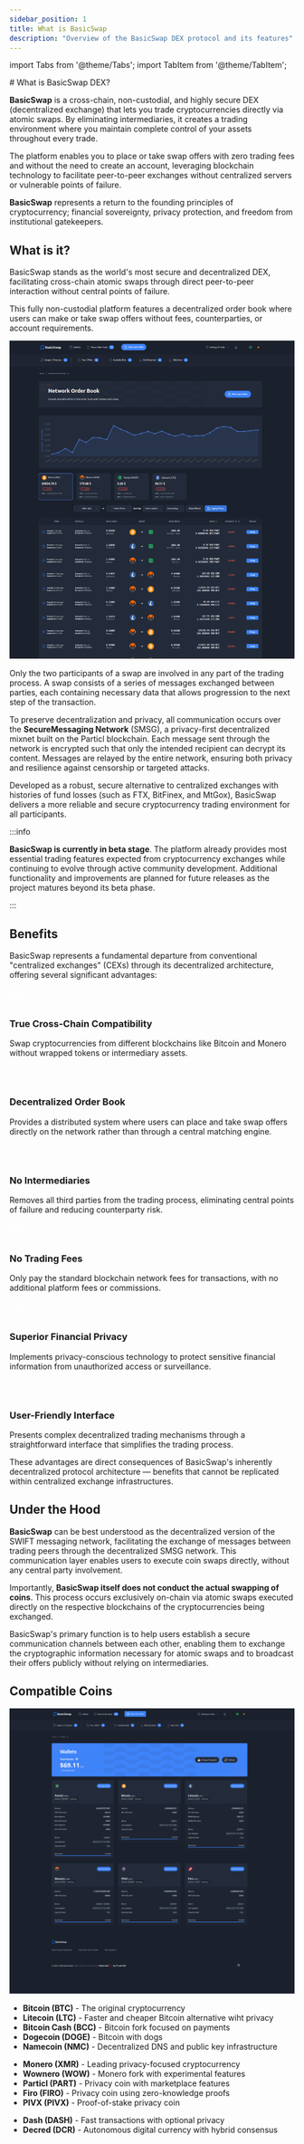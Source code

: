 ```yaml
---
sidebar_position: 1
title: What is BasicSwap
description: "Overview of the BasicSwap DEX protocol and its features"
---
```


import Tabs from '@theme/Tabs';
import TabItem from '@theme/TabItem';

<div style={{textAlign: 'center'}}>
  # What is BasicSwap DEX?
</div>

**BasicSwap** is a cross-chain, non-custodial, and highly secure DEX (decentralized exchange) that lets you trade cryptocurrencies directly via atomic swaps. By eliminating intermediaries, it creates a trading environment where you maintain complete control of your assets throughout every trade. 

The platform enables you to place or take swap offers with zero trading fees and without the need to create an account, leveraging blockchain technology to facilitate peer-to-peer exchanges without centralized servers or vulnerable points of failure.

**BasicSwap** represents a return to the founding principles of cryptocurrency; financial sovereignty, privacy protection, and freedom from institutional gatekeepers.

## What is it?

BasicSwap stands as the world's most secure and decentralized DEX, facilitating cross-chain atomic swaps through direct peer-to-peer interaction without central points of failure.

This fully non-custodial platform features a decentralized order book where users can make or take swap offers without fees, counterparties, or account requirements. 

<div style={{textAlign: 'center', marginBottom: '1.5rem'}}>
  <img src="/img/images/basicswap_orders.png" alt="BasicSwap's order book" style={{borderRadius: '8px', maxWidth: '100%', boxShadow: '0 4px 8px rgba(0, 0, 0, 0.1)'}}/>
  <p style={{fontStyle: 'italic', marginTop: '0.5rem'}}>
  </p>
</div>

Only the two participants of a swap are involved in any part of the trading process. A swap consists of a series of messages exchanged between parties, each containing necessary data that allows progression to the next step of the transaction. 

To preserve decentralization and privacy, all communication occurs over the **SecureMessaging Network** (SMSG), a privacy-first decentralized mixnet built on the Particl blockchain. Each message sent through the network is encrypted such that only the intended recipient can decrypt its content. Messages are relayed by the entire network, ensuring both privacy and resilience against censorship or targeted attacks. 

Developed as a robust, secure alternative to centralized exchanges with histories of fund losses (such as FTX, BitFinex, and MtGox), BasicSwap delivers a more reliable and secure cryptocurrency trading environment for all participants. 

:::info

**BasicSwap is currently in beta stage**. The platform already provides most essential trading features expected from cryptocurrency exchanges while continuing to evolve through active community development. Additional functionality and improvements are planned for future releases as the project matures beyond its beta phase.

:::

## Benefits

BasicSwap represents a fundamental departure from conventional "centralized exchanges" (CEXs) through its decentralized architecture, offering several significant advantages:

<div className="container" style={{marginTop: '2rem'}}>
  <div className="row">
    <div className="col col--4" style={{marginBottom: '2rem'}}>
      <div className="card" style={{height: '100%', padding: '1.5rem', borderRadius: '12px', boxShadow: '0 4px 12px rgba(0, 0, 0, 0.08)', transition: 'transform 0.2s', cursor: 'default'}}>
        <div style={{display: 'flex', flexDirection: 'column', alignItems: 'center', height: '100%'}}>
          <div style={{backgroundColor: '#3b82f6', width: '60px', height: '60px', borderRadius: '50%', display: 'flex', justifyContent: 'center', alignItems: 'center', marginBottom: '1rem'}}>
            <svg xmlns="http://www.w3.org/2000/svg" width="28" height="28" viewBox="0 0 24 24" fill="none" stroke="white" strokeWidth="2" strokeLinecap="round" strokeLinejoin="round">
              <rect width="8" height="8" x="2" y="2" rx="1"></rect>
              <path d="M14 2c1.5 0 3 1.5 3 3v7"></path>
              <path d="M20 2c.5 0 1 .5 1 1v17c0 .5-.5 1-1 1h-1c-.5 0-1-.5-1-1V3c0-.5.5-1 1-1h1z"></path>
              <path d="M14 12a1 1 0 0 1 1-1h1a1 1 0 0 1 1 1v3h-3v-3z"></path>
              <path d="M3 10a1 1 0 0 1 1 1v6a1 1 0 0 1-1 1h0a1 1 0 0 1-1-1v-6a1 1 0 0 1 1-1h0z"></path>
              <path d="M7 10a1 1 0 0 1 1 1v6a1 1 0 0 1-1 1h0a1 1 0 0 1-1-1v-6a1 1 0 0 1 1-1h0z"></path>
              <path d="M11 10a1 1 0 0 1 1 1v6a1 1 0 0 1-1 1h0a1 1 0 0 1-1-1v-6a1 1 0 0 1 1-1h0z"></path>
            </svg>
          </div>
          <h3 style={{textAlign: 'center', marginBottom: '0.75rem', fontSize: '1.2rem', fontWeight: 'bold'}}>True Cross-Chain Compatibility</h3>
          <p style={{textAlign: 'center', margin: '0', flex: '1'}}>Swap cryptocurrencies from different blockchains like Bitcoin and Monero without wrapped tokens or intermediary assets.</p>
        </div>
      </div>
    </div>
    <div className="col col--4" style={{marginBottom: '2rem'}}>
      <div className="card" style={{height: '100%', padding: '1.5rem', borderRadius: '12px', boxShadow: '0 4px 12px rgba(0, 0, 0, 0.08)', transition: 'transform 0.2s', cursor: 'default'}}>
        <div style={{display: 'flex', flexDirection: 'column', alignItems: 'center', height: '100%'}}>
          <div style={{backgroundColor: '#3b82f6', width: '60px', height: '60px', borderRadius: '50%', display: 'flex', justifyContent: 'center', alignItems: 'center', marginBottom: '1rem'}}>
            <svg xmlns="http://www.w3.org/2000/svg" width="28" height="28" viewBox="0 0 24 24" fill="none" stroke="white" strokeWidth="2" strokeLinecap="round" strokeLinejoin="round">
              <path d="M16 4h2a2 2 0 0 1 2 2v14a2 2 0 0 1-2 2H6a2 2 0 0 1-2-2V6a2 2 0 0 1 2-2h2"></path>
              <rect width="8" height="4" x="8" y="2" rx="1" ry="1"></rect>
              <path d="M12 11h4"></path>
              <path d="M12 16h4"></path>
              <path d="M8 11h.01"></path>
              <path d="M8 16h.01"></path>
            </svg>
          </div>
          <h3 style={{textAlign: 'center', marginBottom: '0.75rem', fontSize: '1.2rem', fontWeight: 'bold'}}>Decentralized Order Book</h3>
          <p style={{textAlign: 'center', margin: '0', flex: '1'}}>Provides a distributed system where users can place and take swap offers directly on the network rather than through a central matching engine.</p>
        </div>
      </div>
    </div>
    <div className="col col--4" style={{marginBottom: '2rem'}}>
      <div className="card" style={{height: '100%', padding: '1.5rem', borderRadius: '12px', boxShadow: '0 4px 12px rgba(0, 0, 0, 0.08)', transition: 'transform 0.2s', cursor: 'default'}}>
        <div style={{display: 'flex', flexDirection: 'column', alignItems: 'center', height: '100%'}}>
          <div style={{backgroundColor: '#3b82f6', width: '60px', height: '60px', borderRadius: '50%', display: 'flex', justifyContent: 'center', alignItems: 'center', marginBottom: '1rem'}}>
            <svg xmlns="http://www.w3.org/2000/svg" width="28" height="28" viewBox="0 0 24 24" fill="none" stroke="white" strokeWidth="2" strokeLinecap="round" strokeLinejoin="round">
              <path d="M20 17.58A5 5 0 0 0 18 8h-1.26A8 8 0 1 0 4 16.25"></path>
              <line x1="8" x2="8" y1="16" y2="20"></line>
              <line x1="8" x2="16" y1="20" y2="20"></line>
              <line x1="16" x2="16" y1="20" y2="16"></line>
              <line x1="12" x2="12" y1="20" y2="16"></line>
            </svg>
          </div>
          <h3 style={{textAlign: 'center', marginBottom: '0.75rem', fontSize: '1.2rem', fontWeight: 'bold'}}>No Intermediaries</h3>
          <p style={{textAlign: 'center', margin: '0', flex: '1'}}>Removes all third parties from the trading process, eliminating central points of failure and reducing counterparty risk.</p>
        </div>
      </div>
    </div>
    <div className="col col--4" style={{marginBottom: '2rem'}}>
      <div className="card" style={{height: '100%', padding: '1.5rem', borderRadius: '12px', boxShadow: '0 4px 12px rgba(0, 0, 0, 0.08)', transition: 'transform 0.2s', cursor: 'default'}}>
        <div style={{display: 'flex', flexDirection: 'column', alignItems: 'center', height: '100%'}}>
          <div style={{backgroundColor: '#3b82f6', width: '60px', height: '60px', borderRadius: '50%', display: 'flex', justifyContent: 'center', alignItems: 'center', marginBottom: '1rem'}}>
            <svg xmlns="http://www.w3.org/2000/svg" width="28" height="28" viewBox="0 0 24 24" fill="none" stroke="white" strokeWidth="2" strokeLinecap="round" strokeLinejoin="round">
              <rect width="20" height="14" x="2" y="5" rx="2"></rect>
              <line x1="2" x2="22" y1="10" y2="10"></line>
              <line x1="7" x2="7" y1="15" y2="15"></line>
              <line x1="12" x2="12" y1="15" y2="15"></line>
            </svg>
          </div>
          <h3 style={{textAlign: 'center', marginBottom: '0.75rem', fontSize: '1.2rem', fontWeight: 'bold'}}>No Trading Fees</h3>
          <p style={{textAlign: 'center', margin: '0', flex: '1'}}>Only pay the standard blockchain network fees for transactions, with no additional platform fees or commissions.</p>
        </div>
      </div>
    </div>
    <div className="col col--4" style={{marginBottom: '2rem'}}>
      <div className="card" style={{height: '100%', padding: '1.5rem', borderRadius: '12px', boxShadow: '0 4px 12px rgba(0, 0, 0, 0.08)', transition: 'transform 0.2s', cursor: 'default'}}>
        <div style={{display: 'flex', flexDirection: 'column', alignItems: 'center', height: '100%'}}>
          <div style={{backgroundColor: '#3b82f6', width: '60px', height: '60px', borderRadius: '50%', display: 'flex', justifyContent: 'center', alignItems: 'center', marginBottom: '1rem'}}>
            <svg xmlns="http://www.w3.org/2000/svg" width="28" height="28" viewBox="0 0 24 24" fill="none" stroke="white" strokeWidth="2" strokeLinecap="round" strokeLinejoin="round">
              <rect width="18" height="11" x="3" y="11" rx="2" ry="2"></rect>
              <path d="M7 11V7a5 5 0 0 1 10 0v4"></path>
              <path d="M8 11V7a4 4 0 0 1 8 0v4"></path>
              <line x1="12" x2="12" y1="15" y2="17"></line>
            </svg>
          </div>
          <h3 style={{textAlign: 'center', marginBottom: '0.75rem', fontSize: '1.2rem', fontWeight: 'bold'}}>Superior Financial Privacy</h3>
          <p style={{textAlign: 'center', margin: '0', flex: '1'}}>Implements privacy-conscious technology to protect sensitive financial information from unauthorized access or surveillance.</p>
        </div>
      </div>
    </div>
    <div className="col col--4" style={{marginBottom: '2rem'}}>
      <div className="card" style={{height: '100%', padding: '1.5rem', borderRadius: '12px', boxShadow: '0 4px 12px rgba(0, 0, 0, 0.08)', transition: 'transform 0.2s', cursor: 'default'}}>
        <div style={{display: 'flex', flexDirection: 'column', alignItems: 'center', height: '100%'}}>
          <div style={{backgroundColor: '#3b82f6', width: '60px', height: '60px', borderRadius: '50%', display: 'flex', justifyContent: 'center', alignItems: 'center', marginBottom: '1rem'}}>
            <svg xmlns="http://www.w3.org/2000/svg" width="28" height="28" viewBox="0 0 24 24" fill="none" stroke="white" strokeWidth="2" strokeLinecap="round" strokeLinejoin="round">
              <path d="M22 12h-4l-3 9L9 3l-3 9H2"></path>
            </svg>
          </div>
          <h3 style={{textAlign: 'center', marginBottom: '0.75rem', fontSize: '1.2rem', fontWeight: 'bold'}}>User-Friendly Interface</h3>
          <p style={{textAlign: 'center', margin: '0', flex: '1'}}>Presents complex decentralized trading mechanisms through a straightforward interface that simplifies the trading process.</p>
        </div>
      </div>
    </div>
  </div>
</div>

These advantages are direct consequences of BasicSwap's inherently decentralized protocol architecture — benefits that cannot be replicated within centralized exchange infrastructures.

## Under the Hood

**BasicSwap** can be best understood as the decentralized version of the SWIFT messaging network, facilitating the exchange of messages between trading peers through the decentralized SMSG network. This communication layer enables users to execute coin swaps directly, without any central party involvement.

Importantly, **BasicSwap itself does not conduct the actual swapping of coins**. This process occurs exclusively on-chain via atomic swaps executed directly on the respective blockchains of the cryptocurrencies being exchanged. 

BasicSwap's primary function is to help users establish a secure communication channels between each other, enabling them to exchange the cryptographic information necessary for atomic swaps and to broadcast their offers publicly without relying on intermediaries.

## Compatible Coins

<div style={{textAlign: 'center', marginBottom: '1.5rem'}}>
  <img src="/img/images/basicswap_wallets.png" alt="BasicSwap's wallets page" style={{borderRadius: '8px', maxWidth: '100%', boxShadow: '0 4px 8px rgba(0, 0, 0, 0.1)'}}/>
  <p style={{fontStyle: 'italic', marginTop: '0.5rem'}}>
  </p>
</div>

<Tabs>
  <TabItem value="bitcoin" label="Bitcoin & Forks" default>
    <ul>
      <li><strong>Bitcoin (BTC)</strong> - The original cryptocurrency</li>
      <li><strong>Litecoin (LTC)</strong> - Faster and cheaper Bitcoin alternative wiht privacy</li>
      <li><strong>Bitcoin Cash (BCC)</strong> - Bitcoin fork focused on payments</li>
      <li><strong>Dogecoin (DOGE)</strong> - Bitcoin with dogs</li> 
      <li><strong>Namecoin (NMC)</strong> - Decentralized DNS and public key infrastructure</li>
    </ul>
  </TabItem>
  <TabItem value="privacy" label="Privacy Coins">
    <ul>
      <li><strong>Monero (XMR)</strong> - Leading privacy-focused cryptocurrency</li>
      <li><strong>Wownero (WOW)</strong> - Monero fork with experimental features</li>
      <li><strong>Particl (PART)</strong> - Privacy coin with marketplace features</li>
      <li><strong>Firo (FIRO)</strong> - Privacy coin using zero-knowledge proofs</li>
      <li><strong>PIVX (PIVX)</strong> - Proof-of-stake privacy coin</li>
    </ul>
  </TabItem>
  <TabItem value="other" label="Other Coins">
    <ul>
      <li><strong>Dash (DASH)</strong> - Fast transactions with optional privacy</li>
      <li><strong>Decred (DCR)</strong> - Autonomous digital currency with hybrid consensus</li>
    </ul>
  </TabItem>
</Tabs>
